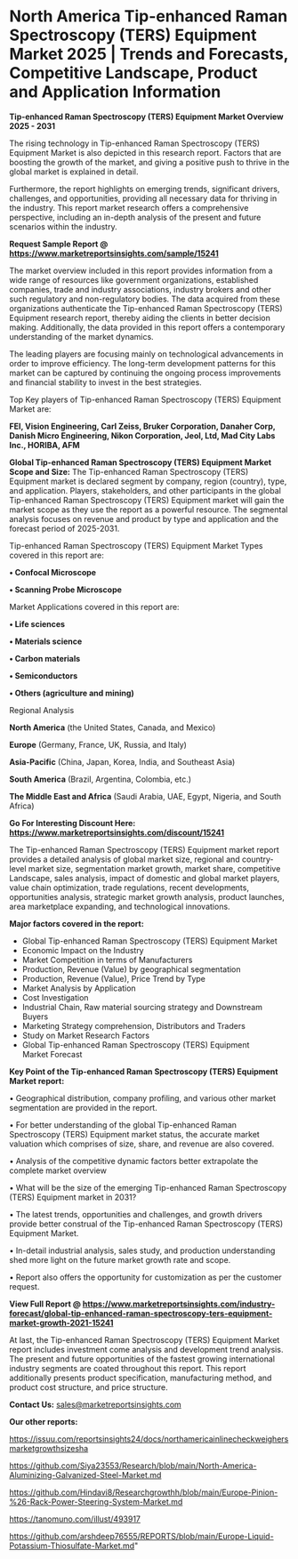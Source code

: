 # North America Tip-enhanced Raman Spectroscopy (TERS) Equipment Market 2025 | Trends and Forecasts, Competitive Landscape, Product and Application Information

<Strong> Tip-enhanced Raman Spectroscopy (TERS) Equipment Market Overview 2025 - 2031</strong>

The rising technology in Tip-enhanced Raman Spectroscopy (TERS) Equipment Market is also depicted in this research report. Factors that are boosting the growth of the market, and giving a positive push to thrive in the global market is explained in detail.

Furthermore, the report highlights on emerging trends, significant drivers, challenges, and opportunities, providing all necessary data for thriving in the industry. This report market research offers a comprehensive perspective, including an in-depth analysis of the present and future scenarios within the industry.

<strong>Request Sample Report @ <a href=https://www.marketreportsinsights.com/sample/15241>https://www.marketreportsinsights.com/sample/15241</a></strong>

The market overview included in this report provides information from a wide range of resources like government organizations, established companies, trade and industry associations, industry brokers and other such regulatory and non-regulatory bodies. The data acquired from these organizations authenticate the Tip-enhanced Raman Spectroscopy (TERS) Equipment research report, thereby aiding the clients in better decision making. Additionally, the data provided in this report offers a contemporary understanding of the market dynamics.

The leading players are focusing mainly on technological advancements in order to improve efficiency. The long-term development patterns for this market can be captured by continuing the ongoing process improvements and financial stability to invest in the best strategies.

Top Key players of Tip-enhanced Raman Spectroscopy (TERS) Equipment Market are:

<strong>FEI, Vision Engineering, Carl Zeiss, Bruker Corporation, Danaher Corp, Danish Micro Engineering, Nikon Corporation, Jeol, Ltd, Mad City Labs Inc., HORIBA, AFM</strong>

<strong><b>Global Tip-enhanced Raman Spectroscopy (TERS) Equipment Market Scope and Size:</b></strong>
The Tip-enhanced Raman Spectroscopy (TERS) Equipment market is declared segment by company, region (country), type, and application. Players, stakeholders, and other participants in the global Tip-enhanced Raman Spectroscopy (TERS) Equipment market will gain the market scope as they use the report as a powerful resource. The segmental analysis focuses on revenue and product by type and application and the forecast period of 2025-2031.

Tip-enhanced Raman Spectroscopy (TERS) Equipment Market Types covered in this report are:

<strong>• Confocal Microscope

• Scanning Probe Microscope</strong>

Market Applications covered in this report are:

<strong>• Life sciences

• Materials science

• Carbon materials

• Semiconductors

• Others (agriculture and mining)</strong> 

Regional Analysis

<strong>North America</strong> (the United States, Canada, and Mexico)

<strong>Europe</strong> (Germany, France, UK, Russia, and Italy)

<strong>Asia-Pacific</strong> (China, Japan, Korea, India, and Southeast Asia)

<strong>South America</strong> (Brazil, Argentina, Colombia, etc.)

<strong>The Middle East and Africa</strong> (Saudi Arabia, UAE, Egypt, Nigeria, and South Africa)

<strong>Go For Interesting Discount Here: <a href=https://www.marketreportsinsights.com/discount/15241>https://www.marketreportsinsights.com/discount/15241</a></strong>

The Tip-enhanced Raman Spectroscopy (TERS) Equipment market report provides a detailed analysis of global market size, regional and country-level market size, segmentation market growth, market share, competitive Landscape, sales analysis, impact of domestic and global market players, value chain optimization, trade regulations, recent developments, opportunities analysis, strategic market growth analysis, product launches, area marketplace expanding, and technological innovations.

<strong><b>Major factors covered in the report:</b></strong>
<ul>
  <li>Global Tip-enhanced Raman Spectroscopy (TERS) Equipment Market </li>
  <li>Economic Impact on the Industry</li>
  <li>Market Competition in terms of Manufacturers</li>
  <li>Production, Revenue (Value) by geographical segmentation</li>
  <li>Production, Revenue (Value), Price Trend by Type</li>
  <li>Market Analysis by Application</li>
  <li>Cost Investigation</li>
  <li>Industrial Chain, Raw material sourcing strategy and Downstream Buyers</li>
  <li>Marketing Strategy comprehension, Distributors and Traders</li>
  <li>Study on Market Research Factors</li>
  <li>Global Tip-enhanced Raman Spectroscopy (TERS) Equipment Market Forecast</li>
</ul>

<strong><b>Key Point of the Tip-enhanced Raman Spectroscopy (TERS) Equipment Market report:</b></strong>

• Geographical distribution, company profiling, and various other market segmentation are provided in the report.

• For better understanding of the global Tip-enhanced Raman Spectroscopy (TERS) Equipment market status, the accurate market valuation which comprises of size, share, and revenue are also covered.

• Analysis of the competitive dynamic factors better extrapolate the complete market overview

• What will be the size of the emerging Tip-enhanced Raman Spectroscopy (TERS) Equipment market in 2031?

• The latest trends, opportunities and challenges, and growth drivers provide better construal of the Tip-enhanced Raman Spectroscopy (TERS) Equipment Market.

• In-detail industrial analysis, sales study, and production understanding shed more light on the future market growth rate and scope.

• Report also offers the opportunity for customization as per the customer request.

<strong><b>View Full Report @ <a href=https://www.marketreportsinsights.com/industry-forecast/global-tip-enhanced-raman-spectroscopy-ters-equipment-market-growth-2021-15241>https://www.marketreportsinsights.com/industry-forecast/global-tip-enhanced-raman-spectroscopy-ters-equipment-market-growth-2021-15241</a></b></strong>


At last, the Tip-enhanced Raman Spectroscopy (TERS) Equipment Market report includes investment come analysis and development trend analysis. The present and future opportunities of the fastest growing international industry segments are coated throughout this report. This report additionally presents product specification, manufacturing method, and product cost structure, and price structure.

<strong>Contact Us:</strong>
sales@marketreportsinsights.com

<strong>Our other reports:</strong>

<a href=https://issuu.com/reportsinsights24/docs/northamericainlinecheckweighersmarketgrowthsizesha>https://issuu.com/reportsinsights24/docs/northamericainlinecheckweighersmarketgrowthsizesha</a>

<a href=https://github.com/Siya23553/Research/blob/main/North-America-Aluminizing-Galvanized-Steel-Market.md>https://github.com/Siya23553/Research/blob/main/North-America-Aluminizing-Galvanized-Steel-Market.md</a>

<a href=https://github.com/Hindavi8/Researchgrowthh/blob/main/Europe-Pinion-%26-Rack-Power-Steering-System-Market.md>https://github.com/Hindavi8/Researchgrowthh/blob/main/Europe-Pinion-%26-Rack-Power-Steering-System-Market.md</a>

<a href=https://tanomuno.com/illust/493917>https://tanomuno.com/illust/493917</a>

<a href=https://github.com/arshdeep76555/REPORTS/blob/main/Europe-Liquid-Potassium-Thiosulfate-Market.md>https://github.com/arshdeep76555/REPORTS/blob/main/Europe-Liquid-Potassium-Thiosulfate-Market.md</a>"
